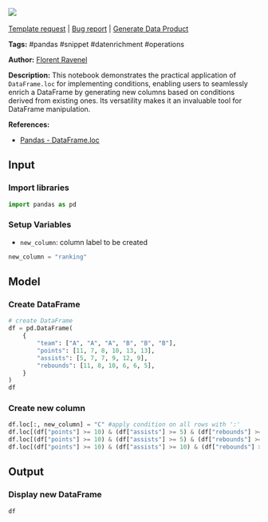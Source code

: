 <a href="https://app.naas.ai/user-redirect/naas/downloader?url=https://raw.githubusercontent.com/jupyter-naas/awesome-notebooks/master/Pandas/Pandas_Create_conditional_column_enrichment_using_DataFrame.loc.ipynb" target="_parent"><img src="https://naasai-public.s3.eu-west-3.amazonaws.com/Open_in_Naas_Lab.svg"/></a><br><br><a href="https://github.com/jupyter-naas/awesome-notebooks/issues/new?assignees=&labels=&template=template-request.md&title=Tool+-+Action+of+the+notebook+">Template request</a> | <a href="https://github.com/jupyter-naas/awesome-notebooks/issues/new?assignees=&labels=bug&template=bug_report.md&title=Pandas+-+Create+conditional+column+enrichment+using+DataFrame.loc:+Error+short+description">Bug report</a> | <a href="https://app.naas.ai/user-redirect/naas/downloader?url=https://raw.githubusercontent.com/jupyter-naas/awesome-notebooks/master/Naas/Naas_Start_data_product.ipynb" target="_parent">Generate Data Product</a>

**Tags:** #pandas #snippet #datenrichment #operations

**Author:** [Florent Ravenel](https://www.linkedin.com/in/florent-ravenel/)

**Description:** This notebook demonstrates the practical application of `DataFrame.loc` for implementing conditions, enabling users to seamlessly enrich a DataFrame by generating new columns based on conditions derived from existing ones. Its versatility makes it an invaluable tool for DataFrame manipulation.

**References:**
- [Pandas - DataFrame.loc](https://pandas.pydata.org/docs/reference/api/pandas.DataFrame.loc.html)

## Input

### Import libraries


```python
import pandas as pd
```

### Setup Variables
- `new_column`: column label to be created


```python
new_column = "ranking"
```

## Model

### Create DataFrame


```python
# create DataFrame
df = pd.DataFrame(
    {
        "team": ["A", "A", "A", "B", "B", "B"],
        "points": [11, 7, 8, 10, 13, 13],
        "assists": [5, 7, 7, 9, 12, 9],
        "rebounds": [11, 8, 10, 6, 6, 5],
    }
)
df
```

### Create new column


```python
df.loc[:, new_column] = "C" #apply condition on all rows with ':'
df.loc[(df["points"] >= 10) & (df["assists"] >= 5) & (df["rebounds"] >= 5), new_column] = "B"
df.loc[(df["points"] >= 10) & (df["assists"] >= 5) & (df["rebounds"] >= 10), new_column] = "A"
df.loc[(df["points"] >= 10) & (df["assists"] >= 10) & (df["rebounds"] >= 5), new_column] = "A"
```

## Output

### Display new DataFrame


```python
df
```


```python

```
